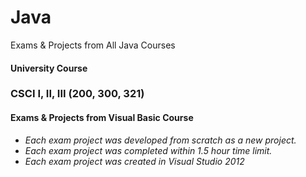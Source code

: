 # Java
Exams &amp; Projects from All Java Courses

<h4>University Course</h4>
<h3>CSCI I, II, III (200, 300, 321)</h3>
<h4>Exams & Projects from Visual Basic Course</h4>
  <ul>
    <li><i> Each exam project was developed from scratch as a new project.</i></li>
    <li><i> Each exam project was completed within 1.5 hour time limit.</i></li>
    <li><i> Each exam project was created in Visual Studio 2012 </i></li>
  </ul>
  
